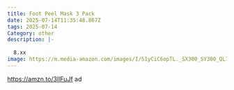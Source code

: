 ```yaml
---
title: Foot Peel Mask 3 Pack
date: 2025-07-14T11:35:48.867Z
tags: 2025-07-14
Category: other
description: |-
  
  8.xx
image: https://m.media-amazon.com/images/I/51yCiC6opTL._SX300_SY300_QL70_FMwebp_.jpg
---
```

https://amzn.to/3IlFuJf ad